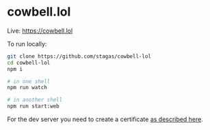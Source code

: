 # cowbell.lol

Live: https://cowbell.lol

To run locally:

```sh
git clone https://github.com/stagas/cowbell-lol
cd cowbell-lol
npm i

# in one shell
npm run watch

# in another shell
npm run start:web
```

For the dev server you need to create a certificate [as described here](https://github.com/stagas/devito#caching--certificate).
